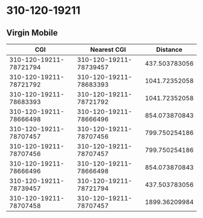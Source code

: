 # 310-120-19211
## Virgin Mobile


| CGI | Nearest CGI | Distance |
|-----|-------------|----------|
| 310-120-19211-78721794 | 310-120-19211-78739457 | 437.503783056 |
| 310-120-19211-78721792 | 310-120-19211-78683393 | 1041.72352058 |
| 310-120-19211-78683393 | 310-120-19211-78721792 | 1041.72352058 |
| 310-120-19211-78666498 | 310-120-19211-78666496 | 854.073870843 |
| 310-120-19211-78707457 | 310-120-19211-78707456 | 799.750254186 |
| 310-120-19211-78707456 | 310-120-19211-78707457 | 799.750254186 |
| 310-120-19211-78666496 | 310-120-19211-78666498 | 854.073870843 |
| 310-120-19211-78739457 | 310-120-19211-78721794 | 437.503783056 |
| 310-120-19211-78707458 | 310-120-19211-78707457 | 1899.36209984 |
